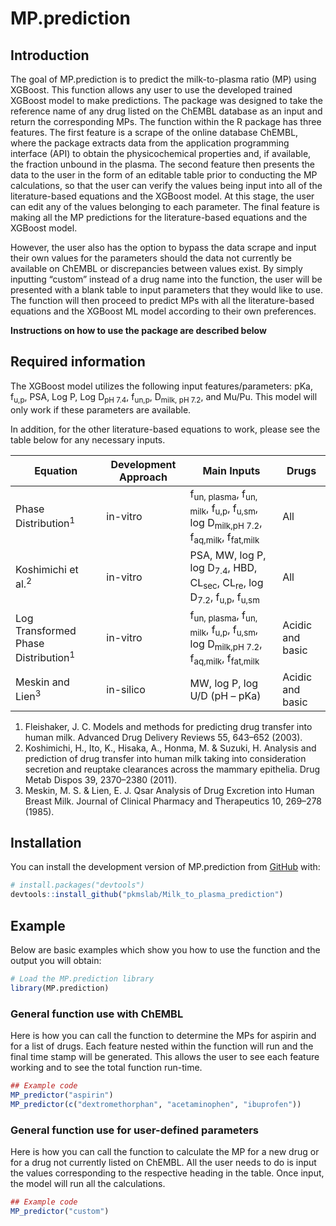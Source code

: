 
<!-- README.md is generated from README.Rmd. Please edit that file -->

# MP.prediction

<!-- badges: start -->
<!-- badges: end -->

## Introduction

The goal of MP.prediction is to predict the milk-to-plasma ratio (MP)
using XGBoost. This function allows any user to use the developed
trained XGBoost model to make predictions. The package was designed to
take the reference name of any drug listed on the ChEMBL database as an
input and return the corresponding MPs. The function within the R
package has three features. The first feature is a scrape of the online
database ChEMBL, where the package extracts data from the application
programming interface (API) to obtain the physicochemical properties
and, if available, the fraction unbound in the plasma. The second
feature then presents the data to the user in the form of an editable
table prior to conducting the MP calculations, so that the user can
verify the values being input into all of the literature-based equations
and the XGBoost model. At this stage, the user can edit any of the
values belonging to each parameter. The final feature is making all the
MP predictions for the literature-based equations and the XGBoost model.

However, the user also has the option to bypass the data scrape and
input their own values for the parameters should the data not currently
be available on ChEMBL or discrepancies between values exist. By simply
inputting “custom” instead of a drug name into the function, the user
will be presented with a blank table to input parameters that they would
like to use. The function will then proceed to predict MPs with all the
literature-based equations and the XGBoost ML model according to their
own preferences.

**Instructions on how to use the package are described below**

## Required information

The XGBoost model utilizes the following input features/parameters: pKa,
f<sub>u,p</sub>, PSA, Log P, Log D<sub>pH 7.4</sub>, f<sub>un,p</sub>,
D<sub>milk, pH 7.2</sub>, and Mu/Pu. This model will only work if these
parameters are available.

In addition, for the other literature-based equations to work, please
see the table below for any necessary inputs.

| **Equation**                                   | **Development Approach** | **Main Inputs**                                                                                                                                         | **Drugs**        |
|------------------------------------------------|--------------------------|---------------------------------------------------------------------------------------------------------------------------------------------------------|------------------|
| Phase Distribution<sup>1</sup>                 | in-vitro                 | f<sub>un, plasma</sub>, f<sub>un, milk</sub>, f<sub>u,p</sub>, f<sub>u,sm</sub>, log D<sub>milk,pH 7.2</sub>, f<sub>aq,milk</sub>, f<sub>fat,milk</sub> | All              |
| Koshimichi et al.<sup>2</sup>                  | in-vitro                 | PSA, MW, log P, log D<sub>7.4</sub>, HBD, CL<sub>sec</sub>, CL<sub>re</sub>, log D<sub>7.2</sub>, f<sub>u,p</sub>, f<sub>u,sm</sub>                     | All              |
| Log Transformed Phase Distribution<sup>1</sup> | in-vitro                 | f<sub>un, plasma</sub>, f<sub>un, milk</sub>, f<sub>u,p</sub>, f<sub>u,sm</sub>, log D<sub>milk,pH 7.2</sub>, f<sub>aq,milk</sub>, f<sub>fat,milk</sub> | Acidic and basic |
| Meskin and Lien<sup>3</sup>                    | in-silico                | MW, log P, log U/D (pH – pKa)                                                                                                                           | Acidic and basic |

1.  Fleishaker, J. C. Models and methods for predicting drug transfer
    into human milk. Advanced Drug Delivery Reviews 55, 643–652 (2003).
2.  Koshimichi, H., Ito, K., Hisaka, A., Honma, M. & Suzuki, H. Analysis
    and prediction of drug transfer into human milk taking into
    consideration secretion and reuptake clearances across the mammary
    epithelia. Drug Metab Dispos 39, 2370–2380 (2011).
3.  Meskin, M. S. & Lien, E. J. Qsar Analysis of Drug Excretion into
    Human Breast Milk. Journal of Clinical Pharmacy and Therapeutics 10,
    269–278 (1985).

## Installation

You can install the development version of MP.prediction from
[GitHub](https://github.com/) with:

``` r
# install.packages("devtools")
devtools::install_github("pkmslab/Milk_to_plasma_prediction")
```

## Example

Below are basic examples which show you how to use the function and the
output you will obtain:

``` r
# Load the MP.prediction library
library(MP.prediction)
```

### General function use with ChEMBL

Here is how you can call the function to determine the MPs for aspirin
and for a list of drugs. Each feature nested within the function will
run and the final time stamp will be generated. This allows the user to
see each feature working and to see the total function run-time.

``` r
## Example code
MP_predictor("aspirin")
MP_predictor(c("dextromethorphan", "acetaminophen", "ibuprofen"))
```

### General function use for user-defined parameters

Here is how you can call the function to calculate the MP for a new drug
or for a drug not currently listed on ChEMBL. All the user needs to do
is input the values corresponding to the respective heading in the
table. Once input, the model will run all the calculations.

``` r
## Example code
MP_predictor("custom")
```

